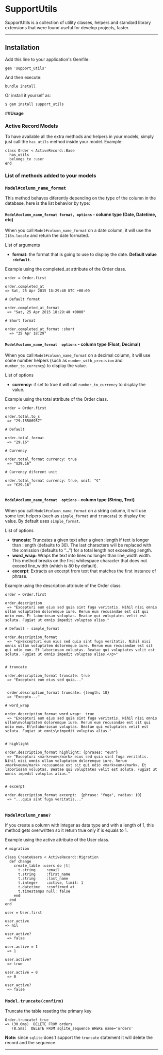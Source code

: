 **SupportUtils**
===================

SupportUtils is a collection of utility classes, helpers and standard library extensions that were found useful for develop projects, faster.

----------


**Installation**
------------



Add this line to your application's Gemfile:

```
gem 'support_utils'
```

And then execute:

```
bundle install
```

Or install it yourself as:

```
$ gem install support_utils
```
<div style="page-break-after: always;"></div>

##**Usage**

### Active Record Models

To have available all the extra methods and helpers in your models, simply just call the `has_utils` method inside your model. Example:

```
class Order < ActiveRecord::Base
  has_utils
  belongs_to :user
end

```

### List of methods added to your models

###  **`Model#column_name_format`**

This method behaves diferently depending on the type of the column in the database, here is the list behavior by type:

####  **`Model#column_name_format format, options`** - column type (Date, Datetime, etc)

When you call `Model#column_name_format` on a date column, it will use the `I18n.locale` and return the date formated.

List of arguments

* **format:** the format that is going to use to display the date. **Default value** **`:default`**.

Example using the completed_at attribute of the Order class.

```
order = Order.first

order.completed_at
=> Sat, 25 Apr 2015 18:29:40 UTC +00:00

# Default format

order.completed_at_format
 => "Sat, 25 Apr 2015 18:29:40 +0000"

# Short format

order.completed_at_format :short
  => "25 Apr 18:29"

```



####  **`Model#column_name_format  options`** - column type (Float, Decimal)


When you call `Model#column_name_format` on a decimal column, it will use some number helpers (such as `number_with_precision` and `number_to_currency`) to display the value.

List of options

* **currency:** if set to true it will call `number_to_currency` to display the value.

Example using the total attribute of the Order class.

```
order = Order.first

order.total.to_s
 => "29.15586957"

# Default

order.total_format
 => "29.16"

# Currency

order.total_format currency: true
 => "$29.16"

# Currency diferent unit

order.total_format currency: true, unit: "€"
 => "€29.16"


```

<div style="page-break-after: always;"></div>

####  **`Model#column_name_format  options`** - column type (String, Text)


When you call `Model#column_name_format` on a string column, it will use some text helpers (such as `simple_format` and `truncate`) to display the value. By default uses `simple_format`.

List of options

* **truncate:** Truncates a given text after a given :length if text is longer than :length (defaults to 30). The last characters will be replaced with the :omission (defaults to “…”) for a total length not exceeding :length.
* **word_wrap:** Wraps the text into lines no longer than line_width width. This method breaks on the first whitespace character that does not exceed line_width (which is 80 by default).
* **excerpt:** Extracts an excerpt from text that matches the first instance of phrase.


Example using the description attribute of the Order class.


```
order = Order.first

order.description
 => "Excepturi eum eius sed quia sint fuga veritatis. Nihil nisi omnis ullam voluptatem doloremque iure. Rerum eum recusandae est sit qui odio eum. Et laboriosam voluptas. Beatae qui voluptates velit est soluta. Fugiat ut omnis impedit voluptas alias."

# Default - simple_format

order.description_format
 => "<p>Excepturi eum eius sed quia sint fuga veritatis. Nihil nisi omnis ullam voluptatem doloremque iure. Rerum eum recusandae est sit qui odio eum. Et laboriosam voluptas. Beatae qui voluptates velit est soluta. Fugiat ut omnis impedit voluptas alias.</p>"


# truncate

order.description_format truncate: true
 => "Excepturi eum eius sed quia..."


 order.description_format truncate: {length: 10}
 => "Exceptu..."

# word_wrap

order.description_format word_wrap:  true
 => "Excepturi eum eius sed quia sint fuga veritatis. Nihil nisi omnis ullam\nvoluptatem doloremque iure. Rerum eum recusandae est sit qui odio eum. Et\nlaboriosam voluptas. Beatae qui voluptates velit est soluta. Fugiat ut omnis\nimpedit voluptas alias."


# highlight

order.description_format highlight: {phrases: "eum"}
 => "Excepturi <mark>eum</mark> eius sed quia sint fuga veritatis. Nihil nisi omnis ullam voluptatem doloremque iure. Rerum <mark>eum</mark> recusandae est sit qui odio <mark>eum</mark>. Et laboriosam voluptas. Beatae qui voluptates velit est soluta. Fugiat ut omnis impedit voluptas alias."


# excerpt

order.description_format excerpt:  {phrase: "fuga", radius: 10}
 => "...quia sint fuga veritatis..."


```

<div style="page-break-after: always;"></div>

###  **`Model#column_name?`**

If you create a column with integer as data type and with a length of 1, this method gets overwritten so it return true only if is equals to 1.


Example using the active attribute of the User class.


```
# migration

class CreateUsers < ActiveRecord::Migration
  def change
    create_table :users do |t|
      t.string     :email
      t.string     :first_name
      t.string     :last_name
      t.integer    :active, limit: 1
      t.datetime   :confirmed_at
      t.timestamps null: false
    end
  end
end

```

```
user = User.first

user.active
=> nil

user.active?
 => false

user.active = 1
 => 1

user.active?
 => true

user.active = 0
 => 0

user.active?
 => false

```


###  **`Model.truncate(confirm)`**

Truncate the table reseting the primary key


```
Order.truncate! true
=> (30.0ms)  DELETE FROM orders
   (8.5ms)  DELETE FROM sqlite_sequence WHERE name='orders'

```

**Note:** since `sqlite` does't support the `truncate` statement it will delete the record and the sequence


---------
